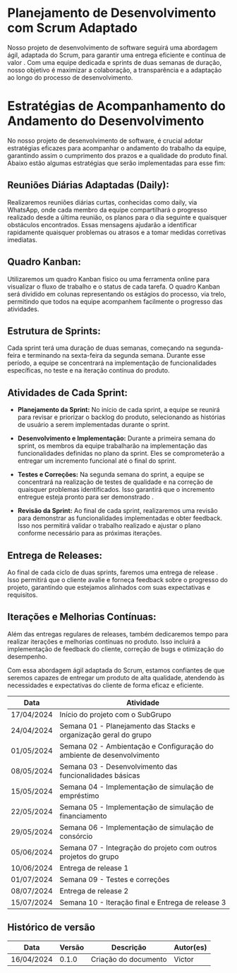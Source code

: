 # Planejamento de Desenvolvimento com Scrum Adaptado

Nosso projeto de desenvolvimento de software seguirá uma abordagem ágil, adaptada do Scrum, para garantir uma entrega eficiente e contínua de valor . Com uma equipe dedicada e sprints de duas semanas de duração, nosso objetivo é maximizar a colaboração, a transparência e a adaptação ao longo do processo de desenvolvimento.

# Estratégias de Acompanhamento do Andamento do Desenvolvimento

No nosso projeto de desenvolvimento de software, é crucial adotar estratégias eficazes para acompanhar o andamento do trabalho da equipe, garantindo assim o cumprimento dos prazos e a qualidade do produto final. Abaixo estão algumas estratégias que serão implementadas para esse fim:

## Reuniões Diárias Adaptadas (Daily):

Realizaremos reuniões diárias curtas, conhecidas como daily, via WhatsApp, onde cada membro da equipe compartilhará o progresso realizado desde a última reunião, os planos para o dia seguinte e quaisquer obstáculos encontrados. Essas mensagens ajudarão a identificar rapidamente quaisquer problemas ou atrasos e a tomar medidas corretivas imediatas.


## Quadro Kanban:

Utilizaremos um quadro Kanban físico ou uma ferramenta online para visualizar o fluxo de trabalho e o status de cada tarefa. O quadro Kanban será dividido em colunas representando os estágios do processo, via trelo, permitindo que todos na equipe acompanhem facilmente o progresso das atividades.

## Estrutura de Sprints:

Cada sprint terá uma duração de duas semanas, começando na segunda-feira e terminando na sexta-feira da segunda semana. Durante esse período, a equipe se concentrará na implementação de funcionalidades específicas, no teste e na iteração contínua do produto.

## Atividades de Cada Sprint:

- **Planejamento da Sprint:** No início de cada sprint, a equipe se reunirá para revisar e priorizar o backlog do produto, selecionando as histórias de usuário a serem implementadas durante o sprint.

- **Desenvolvimento e Implementação:** Durante a primeira semana do sprint, os membros da equipe trabalharão na implementação das funcionalidades definidas no plano da sprint. Eles se comprometerão a entregar um incremento funcional até o final do sprint.

- **Testes e Correções:** Na segunda semana do sprint, a equipe se concentrará na realização de testes de qualidade e na correção de quaisquer problemas identificados. Isso garantirá que o incremento entregue esteja pronto para ser demonstrado .

- **Revisão da Sprint:** Ao final de cada sprint, realizaremos uma revisão para demonstrar as funcionalidades implementadas  e obter feedback. Isso nos permitirá validar o trabalho realizado e ajustar o plano conforme necessário para as próximas iterações.

## Entrega de Releases:

Ao final de cada ciclo de duas sprints, faremos uma entrega de release . Isso permitirá que o cliente avalie e forneça feedback sobre o progresso do projeto, garantindo que estejamos alinhados com suas expectativas e requisitos.

## Iterações e Melhorias Contínuas:

Além das entregas regulares de releases, também dedicaremos tempo para realizar iterações e melhorias contínuas no produto. Isso incluirá a implementação de feedback do cliente, correção de bugs e otimização do desempenho.

Com essa abordagem ágil adaptada do Scrum, estamos confiantes de que seremos capazes de entregar um produto de alta qualidade, atendendo às necessidades e expectativas do cliente de forma eficaz e eficiente.


| Data       | Atividade                                          |
|------------|----------------------------------------------------|
| 17/04/2024 | Início do projeto com o SubGrupo       |
| 24/04/2024 | Semana 01 - Planejamento das Stacks e organização geral do grupo|
| 01/05/2024 | Semana 02 - Ambientação e Configuração do ambiente de desenvolvimento|
| 08/05/2024 | Semana 03 - Desenvolvimento das funcionalidades básicas|
| 15/05/2024 | Semana 04 - Implementação de simulação de empréstimo|
| 22/05/2024 | Semana 05 - Implementação de simulação de financiamento|
| 29/05/2024 | Semana 06 - Implementação de simulação de consórcio|
| 05/06/2024 | Semana 07 - Integração do projeto com outros projetos do grupo|
| 10/06/2024 | Entrega de release 1                    |
| 01/07/2024 | Semana 09 - Testes e correções                   |
| 08/07/2024 | Entrega de release 2                    |
| 15/07/2024 | Semana 10 - Iteração final e Entrega de release 3  |

## Histórico de versão

| Data | Versão | Descrição | Autor(es) |
| ---- | ------ | --------- | --------- |
| 16/04/2024 | 0.1.0 | Criação do documento | Victor |
